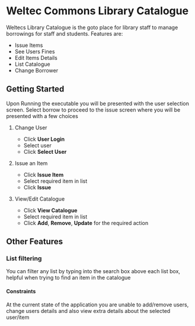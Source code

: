 Weltec Commons Library Catalogue
======
Weltecs Library Catalogue is the goto place for library staff to manage borrowings for staff and students.
Features are:
+ Issue Items
+ See Users Fines
+ Edit Items Details
+ List Catalogue
+ Change Borrower


Getting Started
------
Upon Running the executable you will be presented with the user selection screen. Select borrow to proceed to the issue screen where you will be presented with a few choices

1. Change User

   * Click **User Login**
   * Select user
   * Click **Select User**
3. Issue an Item

   * Click **Issue Item**
   * Select required item in list
   * Click **Issue**
4. View/Edit Catalogue

   * Click **View Catalogue**
   * Select required item in list
   * Click **Add**, **Remove**, **Update** for the required action

Other Features
------
### List filtering

You can filter any list by typing into the search box above each list box, helpful when trying to find an item in the catalogue

#### Constraints
At the current state of the application you are unable to add/remove users, change users details and also view extra details about the selected user/item 
